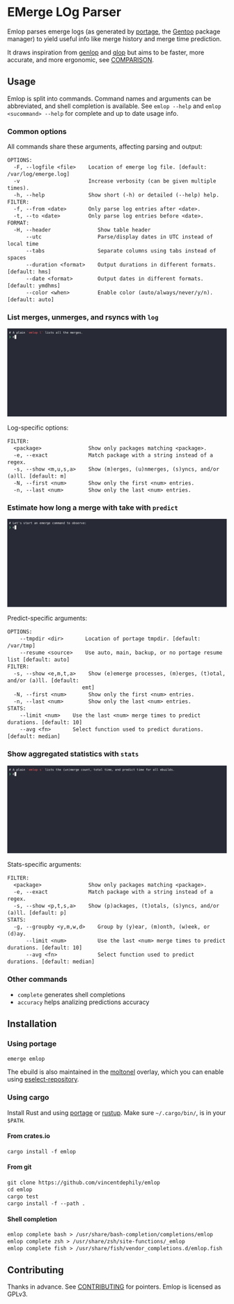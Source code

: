 # EMerge LOg Parser

Emlop parses emerge logs (as generated by [portage](https://wiki.gentoo.org/wiki/Project:Portage),
the [Gentoo](https://www.gentoo.org/) package manager) to yield useful info like merge history and
merge time prediction.

It draws inspiration from [genlop](https://github.com/gentoo-perl/genlop) and
[qlop](https://github.com/gentoo/portage-utils) but aims to be faster, more accurate, and more
ergonomic, see [COMPARISON](COMPARISON.md).

## Usage

Emlop is split into commands. Command names and arguments can be abbreviated, and shell completion is available. See `emlop --help` and `emlop <sucommand> --help`
for complete and up to date usage info.

### Common options

All commands share these arguments, affecting parsing and output:

    OPTIONS:
      -F, --logfile <file>    Location of emerge log file. [default: /var/log/emerge.log]
      -v                      Increase verbosity (can be given multiple times).
      -h, --help              Show short (-h) or detailed (--help) help.
    FILTER:
      -f, --from <date>       Only parse log entries after <date>.
      -t, --to <date>         Only parse log entries before <date>.
    FORMAT:
      -H, --header               Show table header
          --utc                  Parse/display dates in UTC instead of local time
          --tabs                 Separate columns using tabs instead of spaces
          --duration <format>    Output durations in different formats. [default: hms]
          --date <format>        Output dates in different formats. [default: ymdhms]
          --color <when>         Enable color (auto/always/never/y/n). [default: auto]


### List merges, unmerges, and rsyncs  with `log`

![Log demo](docs/log.gif)

Log-specific options:

    FILTER:
      <package>               Show only packages matching <package>.
      -e, --exact             Match package with a string instead of a regex.
      -s, --show <m,u,s,a>    Show (m)erges, (u)nmerges, (s)yncs, and/or (a)ll. [default: m]
      -N, --first <num>       Show only the first <num> entries.
      -n, --last <num>        Show only the last <num> entries.

### Estimate how long a merge with take with `predict`

![Predict demo](docs/predict.gif)

Predict-specific arguments:

    OPTIONS:
        --tmpdir <dir>       Location of portage tmpdir. [default: /var/tmp]
        --resume <source>    Use auto, main, backup, or no portage resume list [default: auto]
    FILTER:
      -s, --show <e,m,t,a>    Show (e)emerge processes, (m)erges, (t)otal, and/or (a)ll. [default:
                            emt]
      -N, --first <num>       Show only the first <num> entries.
      -n, --last <num>        Show only the last <num> entries.
    STATS:
        --limit <num>    Use the last <num> merge times to predict durations. [default: 10]
        --avg <fn>       Select function used to predict durations. [default: median]


### Show aggregated statistics with `stats`

![Stats demo](docs/stats.gif)

Stats-specific arguments:

    FILTER:
      <package>               Show only packages matching <package>.
      -e, --exact             Match package with a string instead of a regex.
      -s, --show <p,t,s,a>    Show (p)ackages, (t)otals, (s)yncs, and/or (a)ll. [default: p]
    STATS:
      -g, --groupby <y,m,w,d>    Group by (y)ear, (m)onth, (w)eek, or (d)ay.
          --limit <num>          Use the last <num> merge times to predict durations. [default: 10]
          --avg <fn>             Select function used to predict durations. [default: median]

### Other commands

* `complete` generates shell completions
* `accuracy` helps analizing predictions accuracy

## Installation

### Using portage

    emerge emlop

The ebuild is also maintained in the [moltonel](https://github.com/vincentdephily/moltonel-ebuilds)
overlay, which you can enable using
[eselect-repository](https://wiki.gentoo.org/wiki/Eselect/Repository).

### Using cargo

Install Rust and using [portage](https://wiki.gentoo.org/wiki/Rust) or
[rustup](https://www.rust-lang.org/en-US/install.html). Make sure `~/.cargo/bin/`, is in your
`$PATH`.

#### From crates.io

    cargo install -f emlop

#### From git

    git clone https://github.com/vincentdephily/emlop
    cd emlop
    cargo test
    cargo install -f --path .

#### Shell completion

    emlop complete bash > /usr/share/bash-completion/completions/emlop
    emlop complete zsh > /usr/share/zsh/site-functions/_emlop
    emlop complete fish > /usr/share/fish/vendor_completions.d/emlop.fish

## Contributing

Thanks in advance. See [CONTRIBUTING](CONTRIBUTING.md) for pointers. Emlop is licensed as GPLv3.
